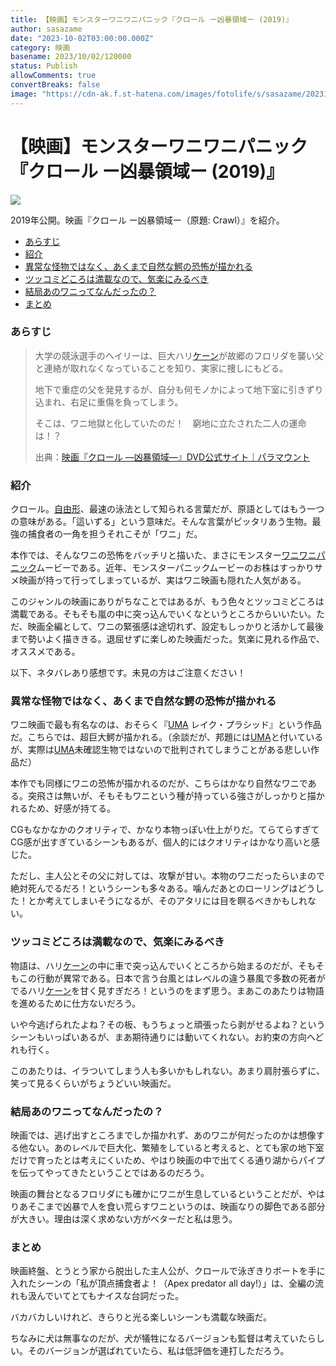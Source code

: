 ```yaml
---
title: 【映画】モンスターワニワニパニック『クロール ー凶暴領域ー (2019)』
author: sasazame
date: "2023-10-02T03:00:00.000Z"
category: 映画
basename: 2023/10/02/120000
status: Publish
allowComments: true
convertBreaks: false
image: "https://cdn-ak.f.st-hatena.com/images/fotolife/s/sasazame/20231001/20231001113115.png"
---
```

# 【映画】モンスターワニワニパニック『クロール ー凶暴領域ー (2019)』

![](https://cdn-ak.f.st-hatena.com/images/fotolife/s/sasazame/20231001/20231001113115.png)

2019年公開。映画『クロール ー凶暴領域ー（原題: Crawl）』を紹介。

<!-- Extended Body -->

-   [あらすじ](#あらすじ)
-   [紹介](#紹介)
-   [異常な怪物ではなく、あくまで自然な鰐の恐怖が描かれる](#異常な怪物ではなくあくまで自然な鰐の恐怖が描かれる)
-   [ツッコミどころは満載なので、気楽にみるべき](#ツッコミどころは満載なので気楽にみるべき)
-   [結局あのワニってなんだったの？](#結局あのワニってなんだったの)
-   [まとめ](#まとめ)

### あらすじ

> 大学の競泳選手のヘイリーは、巨大ハリ[ケーン](https://d.hatena.ne.jp/keyword/%A5%B1%A1%BC%A5%F3)が故郷のフロリダを襲い父と連絡が取れなくなっていることを知り、実家に捜しにもどる。
> 
> 地下で重症の父を発見するが、自分も何モノかによって地下室に引きずり込まれ、右足に重傷を負ってしまう。
> 
> そこは、ワニ地獄と化していたのだ！　窮地に立たされた二人の運命は！？
> 
> 出典：[映画『クロール ―凶暴領域―』DVD公式サイト｜パラマウント](https://paramount.jp/crawlmovie/)

### 紹介

クロール。[自由形](https://d.hatena.ne.jp/keyword/%BC%AB%CD%B3%B7%C1)、最速の泳法として知られる言葉だが、原語としてはもう一つの意味がある。「這いずる」という意味だ。そんな言葉がピッタリあう生物。最強の捕食者の一角を担うそれこそが「ワニ」だ。

本作では、そんなワニの恐怖をバッチリと描いた、まさにモンスター[ワニワニパニック](https://d.hatena.ne.jp/keyword/%A5%EF%A5%CB%A5%EF%A5%CB%A5%D1%A5%CB%A5%C3%A5%AF)ムービーである。近年、モンスターパニックムービーのお株はすっかりサメ映画が持って行ってしまっているが、実はワニ映画も隠れた人気がある。

このジャンルの映画にありがちなことではあるが、もう色々とツッコミどころは満載である。そもそも嵐の中に突っ込んでいくなというところからいいたい。ただ、映画全編として、ワニの緊張感は途切れず、設定もしっかりと活かして最後まで勢いよく描ききる。退屈せずに楽しめた映画だった。気楽に見れる作品で、オススメである。

以下、ネタバレあり感想です。未見の方はご注意ください！

### 異常な怪物ではなく、あくまで自然な鰐の恐怖が描かれる

ワニ映画で最も有名なのは、おそらく『[UMA](https://d.hatena.ne.jp/keyword/UMA) レイク・プラシッド』という作品だ。こちらでは、超巨大鰐が描かれる。（余談だが、邦題には[UMA](https://d.hatena.ne.jp/keyword/UMA)と付いているが、実際は[UMA](https://d.hatena.ne.jp/keyword/UMA)未確認生物ではないので批判されてしまうことがある悲しい作品だ）

本作でも同様にワニの恐怖が描かれるのだが、こちらはかなり自然なワニである。突飛さは無いが、そもそもワニという種が持っている強さがしっかりと描かれるため、好感が持てる。

CGもなかなかのクオリティで、かなり本物っぽい仕上がりだ。てらてらすぎてCG感が出すぎているシーンもあるが、個人的にはクオリティはかなり高いと感じた。

ただし、主人公とその父に対しては、攻撃が甘い。本物のワニだったらいまので絶対死んでるだろ！というシーンも多々ある。噛んだあとのローリングはどうした！とか考えてしまいそうになるが、そのアタリには目を瞑るべきかもしれない。

### ツッコミどころは満載なので、気楽にみるべき

物語は、ハリ[ケーン](https://d.hatena.ne.jp/keyword/%A5%B1%A1%BC%A5%F3)の中に車で突っ込んでいくところから始まるのだが、そもそもこの行動が異常である。日本で言う台風とはレベルの違う暴風で多数の死者がでるハリ[ケーン](https://d.hatena.ne.jp/keyword/%A5%B1%A1%BC%A5%F3)を甘く見すぎだろ！というのをまず思う。まあこのあたりは物語を進めるために仕方ないだろう。

いや今逃げられたよね？その板、もうちょっと頑張ったら剥がせるよね？というシーンもいっぱいあるが、まあ期待通りには動いてくれない。お約束の方向へどれも行く。

このあたりは、イラついてしまう人も多いかもしれない。あまり肩肘張らずに、笑って見るくらいがちょうどいい映画だ。

### 結局あのワニってなんだったの？

映画では、逃げ出すところまでしか描かれず、あのワニが何だったのかは想像する他ない。あのレベルで巨大化、繁殖をしていると考えると、とても家の地下室だけで育ったとは考えにくいため、やはり映画の中で出てくる通り湖からパイプを伝ってやってきたということではあるのだろう。

映画の舞台となるフロリダにも確かにワニが生息しているということだが、やはりあそこまで凶暴で人を食い荒らすワニというのは、映画なりの脚色である部分が大きい。理由は深く求めない方がベターだと私は思う。

### まとめ

映画終盤、とうとう家から脱出した主人公が、クロールで泳ぎきりボートを手に入れたシーンの「私が頂点捕食者よ！（Apex predator all day!）」は、全編の流れも汲んでいてとてもナイスな台詞だった。

バカバカしいけれど、きらりと光る楽しいシーンも満載な映画だ。

ちなみに犬は無事なのだが、犬が犠牲になるバージョンも監督は考えていたらしい。そのバージョンが選ばれていたら、私は低評価を連打しただろう。
